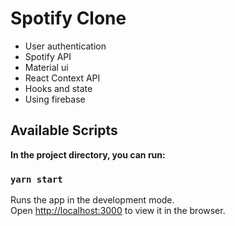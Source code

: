 # Spotify Clone

* User authentication
* Spotify API
* Material ui
* React Context API
* Hooks and state
* Using firebase

## Available Scripts
**In the project directory, you can run:**
### `yarn start`

Runs the app in the development mode.\
Open [http://localhost:3000](http://localhost:3000) to view it in the browser.
